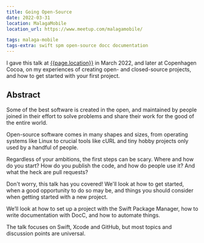 ```yaml
---
title: Going Open-Source
date: 2022-03-31
location: MalagaMobile
location_url: https://www.meetup.com/malagamobile/

tags: malaga-mobile
tags-extra: swift spm open-source docc documentation
---
```


I gave this talk at [{{page.location}}]({{page.location_url}}) in March 2022, and later at Copenhagen  Cocoa, on my experiences of creating open- and closed-source projects, and how to get started with your first project.


## Abstract

Some of the best software is created in the open, and maintained by people joined in their effort to solve problems and share their work for the good of the entire world. 

Open-source software comes in many shapes and sizes, from operating systems like Linux to crucial tools like cURL and tiny hobby projects only used by a handful of people.

Regardless of your ambitions, the first steps can be scary. Where and how do you start? How do you publish the code, and how do people use it? And what the heck are pull requests? 
  
Don't worry, this talk has you covered! We'll look at how to get started, when a good opportunity to do so may be, and things you should consider when getting started with a new project. 

We’ll look at how to set up a project with the Swift Package Manager, how to write documentation with DocC, and how to automate things. 

The talk focuses on Swift, Xcode and GitHub, but most topics and discussion points are universal.



<!--
{% capture assets %}{{ "assets/talks/220326/" | relative_url }}{% endcapture %}

<section data-markdown class="title-page">
  # Going Open-Source
  Daniel Saidi · [@danielsaidi]({{site.urls.twitter}})
</section>

<section data-markdown>
  # In this talk
  
  Open-source
  
  Private libraries
  
  Closed-source
  
  Live coding
  
  Discussions
</section>

<section data-markdown>
  # About me
  
  Web/js since 1995
  
  MSc in Media Technology
  
  C/C++, Python at school
  
  .NET, web, api at work
  
  iOS since 2011
</section>

<section>

  <section data-markdown class="transparent-image">
    # First public project
    ![Wigbi logo]({{assets}}wigbi-logo.png "Wigbi Logo")
  </section>
  
  <section data-markdown>
    # Wigbi
    
    Tool for ASP (Active Server Pages), later PHP
    
    Code generation
    
    PHP to JavaScript (AJAX)
    
    Flash plugin
    
    CMS
  </section>
  
  <section data-markdown data-background="https://media0.giphy.com/media/1Qdp4trljSkY8/giphy.gif?cid=ecf05e47ijoy5q1r9x83rr5vzwzz4m1gl5h0ncymlrvtxipa&rid=giphy.gif&ct=g">
  </section>
  
  <section data-markdown>
    # Learnings
    
    Wasn't *really* open-source
    
    Built for public use
    
    Commercial product
    
    Commercial failure
    
    Obfuscation, documentation
    
    Semver, configuration, releases etc.
  </section>
</section>

<section data-markdown data-background="http://www.reactiongifs.com/r/2012/09/throwing-money-away.gif">
  # Commercial Failure
  ## Story Time
</section>

<section data-markdown>
  # Today
  
  Open-source is everywhere
  
  GitHub, GitLab, BitBucket etc.
  
  SPM, Gradle, NPM etc.
  
  Markdown, Doxygen, DocC etc.
  
  XCFrameworks for closed-source
</section>

<section data-markdown>
  # Some of my projects
  
  (not to promote, bear with me)
  
  UI libs like [Sheeeeeeeeet](https://github.com/danielsaidi/Sheeeeeeeeet) and [SystemNotification](https://github.com/danielsaidi/SystemNotification)
  
  Mono-repos like [SwiftUIKit](https://github.com/danielsaidi/SwiftUIKit)
  
  Test tools like [MockingKit](https://github.com/danielsaidi/MockingKit)
  
  Commercial ones like [KeyboardKit](https://github.com/KeyboardKit/KeyboardKit)
</section>

<section data-markdown>
  # Project updates
  
  New features or improvements
  
  Bug fixes
  
  User feedback
  
  Pull requests
  
  External changes (e.g. iOS, Swift)
</section>

<section data-markdown>
  # My work structure
  
  App-specific code in app target
  
  App-agnostic code in a framework
  
  App-specific framework in app target
  
  No external dependencies in the framework
  
  Unit test the framework, not the app
</section>

<section data-markdown>
  # App to Open-Source
  
  Convert framework to local package
  
  Convert local package to open-source
  
  Documentation with DocC
  
  Automate build process with Fastlane
  
  Demo app, code examples etc.
</section>

<section data-markdown>
  ## App-specific frameworks 
  
  Separate domain from app
  
  Reusability between targets
  
  More focus, less distraction
  
  Faster to compile
  
  Easier to test
</section>

<section data-markdown>
  # Local packages
  
  Cleaner separation betwen app and library
  
  Reusability across apps
  
  Increased modularity
  
  Easier to combine packages
  
  Good preparation for open-source
</section>

<section data-markdown>
  # Why Open-Source?
  
  **Better code** - since it's public
  
  **Communication** - what does it do?
  
  **Planning** - what to release, when, how?
  
  **Collaboration** - working with others
  
  **Sharing** - giving back to the community
</section>

<section data-markdown>
  ## Why NOT open-source?
  
  Time consuming
  
  Intellectual property
  
  Work secrets
  
  High volatility
  
  You can still work in an open-source way
</section>

<section data-markdown>
  # Private Projects
  
  Private repo or server
  
  Accessed with SSH instead of HTTPS
  
  SSH gives granular access control
  
  Still "open-source" when used
  
  Perfect for e.g. company projects
</section>

<section data-markdown>
  # Closed-Source
  
  Public repo
  
  Pre-compiled binary, e.g. XCFramework
  
  Can be protected with a license
  
  Can use documentation, issues etc.
  
  Perfect for commercial projects
</section>

<section data-markdown>
  # Good Practices
  
  System design, access control etc.
  
  Only expose the essential
  
  Abstractions and loose coupling
  
  Test, test, test
  
  Automate, automate, automate
</section>

<section data-markdown>
  # License
  
  Very important!
  
  Code without license is NOT open-source
  
  Without license, the author has all rights
  
  MIT is common, very allowing
  
  Others, like BSD, CPL, GPL etc.
</section>

<section data-markdown>
  # Conclusion
  
  Open-source can be very rewarding
  
  Can also be very demanding
  
  Set clear expectations on yourself
  
  Communicate your ambitions and intent
  
  Have fun!
</section>

<section data-markdown>
  # Live Coding
</section>

<section data-markdown>
  # Thank you!
  ## Questions?
  Daniel Saidi · [@danielsaidi]({{site.urls.twitter}})
</section>
-->